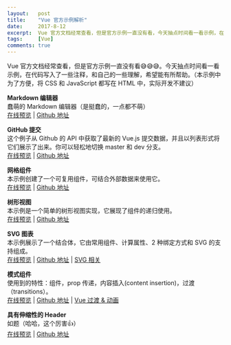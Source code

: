```yaml
---
layout:   post
title:    "Vue 官方示例解析"
date:     2017-8-12
excerpt:  Vue 官方文档经常查看，但是官方示例一直没有看，今天抽点时间看一看示例，在代码写入了一些注释，和自己的一些理解，希望能有所帮助。
tags:     [Vue]
comments: true
---
```


Vue 官方文档经常查看，但是官方示例一直没有看😅😅😅。今天抽点时间看一看示例，在代码写入了一些注释，和自己的一些理解，希望能有所帮助。（本示例中为了方便，将 CSS 和 JavaScript 都写在 HTML 中，实际开发不建议）

**Markdown 编辑器**  
蠢萌的 Markdown 编辑器（是挺蠢的，一点都不萌）  
[在线预览](/online/Vue-official-example/markdown.html) | 
[Github 地址](https://github.com/zouyongzou/zouyongzou.github.io/blob/master/online/Vue-official-example/markdown.html)

**GitHub 提交**  
这个例子从 Github 的 API 中获取了最新的 Vue.js 提交数据，并且以列表形式将它们展示了出来。你可以轻松地切换 master 和 dev 分支。  
[在线预览](/online/Vue-official-example/github-commit.html) | 
[Github 地址](https://github.com/zouyongzou/zouyongzou.github.io/blob/master/online/Vue-official-example/github-commit.html)

**网格组件**  
本示例创建了一个可复用组件，可结合外部数据来使用它。  
[在线预览](/online/Vue-official-example/grid.html) | 
[Github 地址](https://github.com/zouyongzou/zouyongzou.github.io/blob/master/online/Vue-official-example/grid.html)

**树形视图**  
本示例是一个简单的树形视图实现，它展现了组件的递归使用。  
[在线预览](/online/Vue-official-example/tree.html) | 
[Github 地址](https://github.com/zouyongzou/zouyongzou.github.io/blob/master/online/Vue-official-example/tree.html)

**SVG 图表**  
本示例展示了一个结合体，它由常用组件、计算属性、2 种绑定方式和 SVG 的支持组成。  
[在线预览](/online/Vue-official-example/svg.html) | 
[Github 地址](https://github.com/zouyongzou/zouyongzou.github.io/blob/master/online/Vue-official-example/svg.html) | 
[SVG 相关](https://developer.mozilla.org/en-US/docs/Web/SVG)

**模式组件**  
使用到的特性：组件，prop 传递，内容插入(content insertion)，过渡（transitions）。  
[在线预览](/online/Vue-official-example/modal.html) | 
[Github 地址](https://github.com/zouyongzou/zouyongzou.github.io/blob/master/online/Vue-official-example/modal.html) | 
[Vue 过渡 & 动画](https://cn.vuejs.org/v2/guide/transitions.html)

**具有伸缩性的 Header**  
如题（哈哈，这个厉害👍）  
[在线预览](/online/Vue-official-example/elastic-header.html) | 
[Github 地址](https://github.com/zouyongzou/zouyongzou.github.io/blob/master/online/Vue-official-example/elastic-header.html)